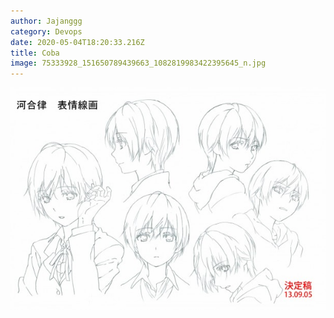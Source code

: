```yaml
---
author: Jajanggg
category: Devops
date: 2020-05-04T18:20:33.216Z
title: Coba
image: 75333928_151650789439663_1082819983422395645_n.jpg
---
```

![](bokura-wa-minna-kawais002-614x4331-3.jpg)